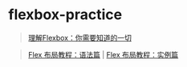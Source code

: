 # flexbox-practice

> [理解Flexbox：你需要知道的一切](http://www.w3cplus.com/css3/understanding-flexbox-everything-you-need-to-know.html)

> [Flex 布局教程：语法篇](http://www.ruanyifeng.com/blog/2015/07/flex-grammar.html) | [Flex 布局教程：实例篇](http://www.ruanyifeng.com/blog/2015/07/flex-examples.html)
